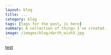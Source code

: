 ```yaml
---
layout: blog
title: ...
category: blog
tags: [tags for the post, is here]
summary: A collection of things I’ve created.
image: /images/blog/darth_wish3.jpg
---
```


<a href="google.com">test</a>
